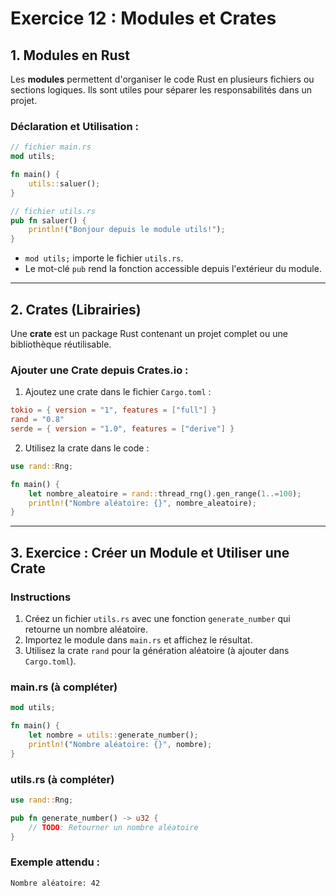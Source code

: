
# Exercice 12 : Modules et Crates


## **1. Modules en Rust**

Les **modules** permettent d'organiser le code Rust en plusieurs fichiers ou sections logiques. Ils sont utiles pour séparer les responsabilités dans un projet.

### **Déclaration et Utilisation :**
```rust
// fichier main.rs
mod utils;

fn main() {
    utils::saluer();
}

// fichier utils.rs
pub fn saluer() {
    println!("Bonjour depuis le module utils!");
}
```
- `mod utils;` importe le fichier `utils.rs`.
- Le mot-clé `pub` rend la fonction accessible depuis l'extérieur du module.

---

## **2. Crates (Librairies)**

Une **crate** est un package Rust contenant un projet complet ou une bibliothèque réutilisable. 

### **Ajouter une Crate depuis Crates.io :**
1. Ajoutez une crate dans le fichier `Cargo.toml` :
```toml
tokio = { version = "1", features = ["full"] }
rand = "0.8"
serde = { version = "1.0", features = ["derive"] }
```
2. Utilisez la crate dans le code :
```rust
use rand::Rng;

fn main() {
    let nombre_aleatoire = rand::thread_rng().gen_range(1..=100);
    println!("Nombre aléatoire: {}", nombre_aleatoire);
}
```
---

## **3. Exercice : Créer un Module et Utiliser une Crate**

### Instructions
1. Créez un fichier `utils.rs` avec une fonction `generate_number` qui retourne un nombre aléatoire.
2. Importez le module dans `main.rs` et affichez le résultat.
3. Utilisez la crate `rand` pour la génération aléatoire (à ajouter dans `Cargo.toml`).

### **main.rs (à compléter)**
```rust
mod utils;

fn main() {
    let nombre = utils::generate_number();
    println!("Nombre aléatoire: {}", nombre);
}
```

### **utils.rs (à compléter)**
```rust
use rand::Rng;

pub fn generate_number() -> u32 {
    // TODO: Retourner un nombre aléatoire
}
```

### Exemple attendu :
```plaintext
Nombre aléatoire: 42
```
